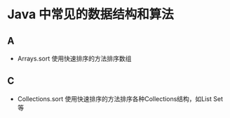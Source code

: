 # Java 中常见的数据结构和算法

## A
- Arrays.sort
使用快速排序的方法排序数组

## C
- Collections.sort
使用快速排序的方法排序各种Collections结构，如List Set等
